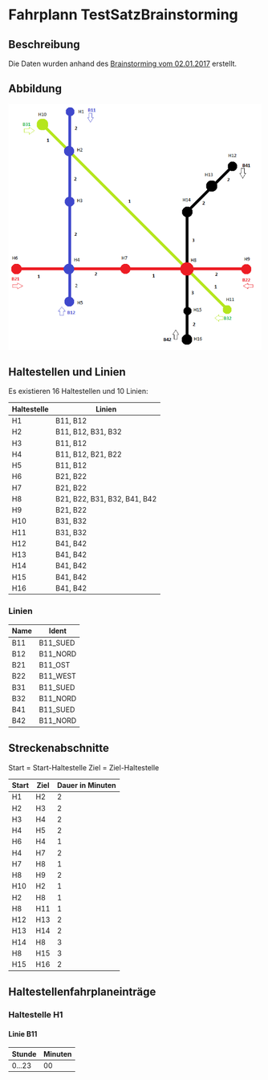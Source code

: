 # Fahrplann TestSatzBrainstorming

## Beschreibung

Die Daten wurden anhand des [Brainstorming vom 02.01.2017](/Dokumentation/Brainstormings/2017/01_Januar/20170102) erstellt.

## Abbildung

![Liniennetz](liniennetz.png)

## Haltestellen und Linien

Es existieren 16 Haltestellen und 10 Linien:

| Haltestelle | Linien |
| --- | --- |
| H1 | B11, B12 |
| H2 | B11, B12, B31, B32 |
| H3 | B11, B12 |
| H4 | B11, B12, B21, B22 |
| H5 | B11, B12 |
| H6 | B21, B22 |
| H7 | B21, B22 |
| H8 | B21, B22, B31, B32, B41, B42 |
| H9 | B21, B22 |
| H10 | B31, B32 |
| H11 | B31, B32 |
| H12 | B41, B42 |
| H13 | B41, B42 |
| H14 | B41, B42 |
| H15 | B41, B42 |
| H16 | B41, B42 |

### Linien

| Name | Ident |
| --- | --- |
| B11 | B11_SUED |
| B12 | B11_NORD |
| B21 | B11_OST |
| B22 | B11_WEST |
| B31 | B11_SUED |
| B32 | B11_NORD |
| B41 | B11_SUED |
| B42 | B11_NORD |

## Streckenabschnitte

Start = Start-Haltestelle
Ziel = Ziel-Haltestelle

| Start | Ziel | Dauer in Minuten |
| --- | --- | --- |
| H1 | H2 | 2 |
| H2 | H3 | 2 |
| H3 | H4 | 2 |
| H4 | H5 | 2 |
| H6 | H4 | 1 |
| H4 | H7 | 2 |
| H7 | H8 | 1 |
| H8 | H9 | 2 |
| H10 | H2 | 1 |
| H2 | H8 | 1 |
| H8 | H11 | 1 |
| H12 | H13 | 2 |
| H13 | H14 | 2 |
| H14 | H8 | 3 |
| H8 | H15 | 3 |
| H15 | H16 | 2 |

## Haltestellenfahrplaneinträge

### Haltestelle H1

#### Linie B11

| Stunde | Minuten |
| --- | --- |
| 0...23 | 00 |